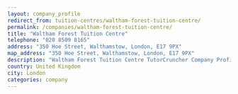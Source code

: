 ```yaml
---
layout: company_profile
redirect_from: tuition-centres/waltham-forest-tuition-centre/
permalink: /companies/waltham-forest-tuition-centre/
title: "Waltham Forest Tuition Centre"
telephone: "020 8509 8165"
address: "350 Hoe Street, Walthamstow, London, E17 9PX"
map_address: "350 Hoe Street, Walthamstow, London, E17 9PX"
description: "Waltham Forest Tuition Centre TutorCruncher Company Profile"
country: United Kingdom
city: London
categories: company
---
```

